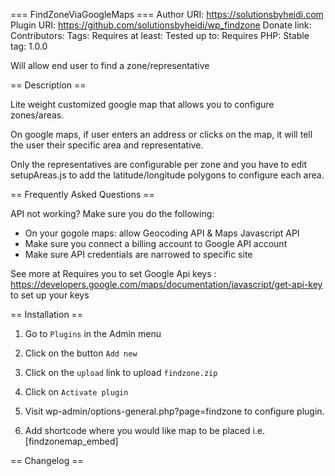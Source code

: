 === FindZoneViaGoogleMaps ===
Author URI: https://solutionsbyheidi.com
Plugin URI: https://github.com/solutionsbyheidi/wp_findzone
Donate link: 
Contributors: 
Tags: 
Requires at least: 
Tested up to: 
Requires PHP: 
Stable tag: 1.0.0

Will allow end user to find a zone/representative

== Description ==

Lite weight customized google map that allows you to configure zones/areas.

On google maps, if user enters an address or clicks on the map, it will tell the user their specific area and representative.

Only the representatives are configurable per zone and you have to edit setupAreas.js to add the latitude/longitude polygons to configure each area.


== Frequently Asked Questions ==

API not working? Make sure you do the following:
* On your gogole maps: allow Geocoding API & Maps Javascript API
* Make sure you connect a billing account to Google API account
* Make sure API credentials are narrowed to specific site 

See more at Requires you to set Google Api keys : https://developers.google.com/maps/documentation/javascript/get-api-key to set up your keys

== Installation ==

1. Go to `Plugins` in the Admin menu
2. Click on the button `Add new`
3. Click on the `upload` link to upload `findzone.zip`
4. Click on `Activate plugin`
5. Visit wp-admin/options-general.php?page=findzone to configure plugin.

6. Add shortcode where you would like map to be placed i.e. [findzonemap_embed]


== Changelog ==